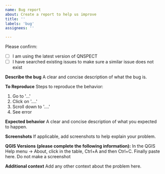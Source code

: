 ```yaml
---
name: Bug report
about: Create a report to help us improve
title: ''
labels: 'bug'
assignees: ''

---
```


Please confirm:
- [ ] I am using the latest version of QNSPECT
- [ ] I have searched existing issues to make sure a similar issue does not exist

**Describe the bug**
A clear and concise description of what the bug is.

**To Reproduce**
Steps to reproduce the behavior:
1. Go to '...'
2. Click on '....'
3. Scroll down to '....'
4. See error

**Expected behavior**
A clear and concise description of what you expected to happen.

**Screenshots**
If applicable, add screenshots to help explain your problem.

**QGIS Versions (please complete the following information):**
In the QGIS Help menu -> About, click in the table, Ctrl+A and then Ctrl+C. Finally paste here. Do not make a screenshot


**Additional context**
Add any other context about the problem here.
